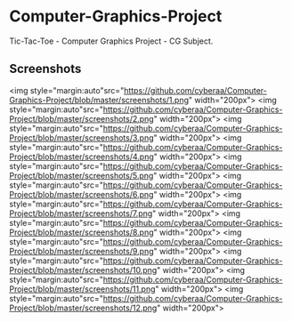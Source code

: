 # Computer-Graphics-Project
Tic-Tac-Toe - Computer Graphics Project - CG Subject.

Screenshots
----------------


<img style="margin:auto"src="https://github.com/cyberaa/Computer-Graphics-Project/blob/master/screenshots/1.png" width="200px">
<img style="margin:auto"src="https://github.com/cyberaa/Computer-Graphics-Project/blob/master/screenshots/2.png" width="200px">
<img style="margin:auto"src="https://github.com/cyberaa/Computer-Graphics-Project/blob/master/screenshots/3.png" width="200px">
<img style="margin:auto"src="https://github.com/cyberaa/Computer-Graphics-Project/blob/master/screenshots/4.png" width="200px">
<img style="margin:auto"src="https://github.com/cyberaa/Computer-Graphics-Project/blob/master/screenshots/5.png" width="200px">
<img style="margin:auto"src="https://github.com/cyberaa/Computer-Graphics-Project/blob/master/screenshots/6.png" width="200px">
<img style="margin:auto"src="https://github.com/cyberaa/Computer-Graphics-Project/blob/master/screenshots/7.png" width="200px">
<img style="margin:auto"src="https://github.com/cyberaa/Computer-Graphics-Project/blob/master/screenshots/8.png" width="200px">
<img style="margin:auto"src="https://github.com/cyberaa/Computer-Graphics-Project/blob/master/screenshots/9.png" width="200px">
<img style="margin:auto"src="https://github.com/cyberaa/Computer-Graphics-Project/blob/master/screenshots/10.png" width="200px">
<img style="margin:auto"src="https://github.com/cyberaa/Computer-Graphics-Project/blob/master/screenshots/11.png" width="200px">
<img style="margin:auto"src="https://github.com/cyberaa/Computer-Graphics-Project/blob/master/screenshots/12.png" width="200px">



